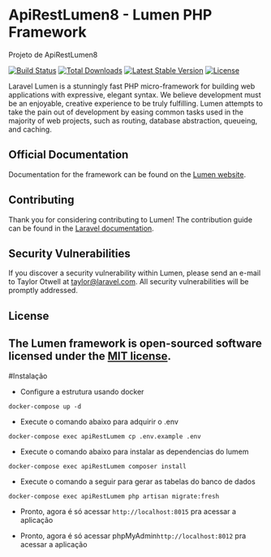 # ApiRestLumen8 - Lumen PHP Framework
Projeto de ApiRestLumen8

[![Build Status](https://travis-ci.org/laravel/lumen-framework.svg)](https://travis-ci.org/laravel/lumen-framework)
[![Total Downloads](https://img.shields.io/packagist/dt/laravel/framework)](https://packagist.org/packages/laravel/lumen-framework)
[![Latest Stable Version](https://img.shields.io/packagist/v/laravel/framework)](https://packagist.org/packages/laravel/lumen-framework)
[![License](https://img.shields.io/packagist/l/laravel/framework)](https://packagist.org/packages/laravel/lumen-framework)

Laravel Lumen is a stunningly fast PHP micro-framework for building web applications with expressive, elegant syntax. We believe development must be an enjoyable, creative experience to be truly fulfilling. Lumen attempts to take the pain out of development by easing common tasks used in the majority of web projects, such as routing, database abstraction, queueing, and caching.

## Official Documentation

Documentation for the framework can be found on the [Lumen website](https://lumen.laravel.com/docs).

## Contributing

Thank you for considering contributing to Lumen! The contribution guide can be found in the [Laravel documentation](https://laravel.com/docs/contributions).

## Security Vulnerabilities

If you discover a security vulnerability within Lumen, please send an e-mail to Taylor Otwell at taylor@laravel.com. All security vulnerabilities will be promptly addressed.

## License

The Lumen framework is open-sourced software licensed under the [MIT license](https://opensource.org/licenses/MIT).
---------------------------------------------------------------------------------------------------------------------------
#Instalação


- Configure a estrutura usando docker

`docker-compose up -d`

- Execute o comando abaixo para adquirir o .env

`docker-compose exec apiRestLumem cp .env.example .env`

- Execute o comando abaixo para instalar as dependencias do lumem

`docker-compose exec apiRestLumem composer install`

- Execute o comando a seguir para gerar as tabelas do banco de dados

`docker-compose exec apiRestLumem php artisan migrate:fresh`

- Pronto, agora é só acessar `http://localhost:8015` pra acessar a aplicação

- Pronto, agora é só acessar phpMyAdmin`http://localhost:8012` pra acessar a aplicação
